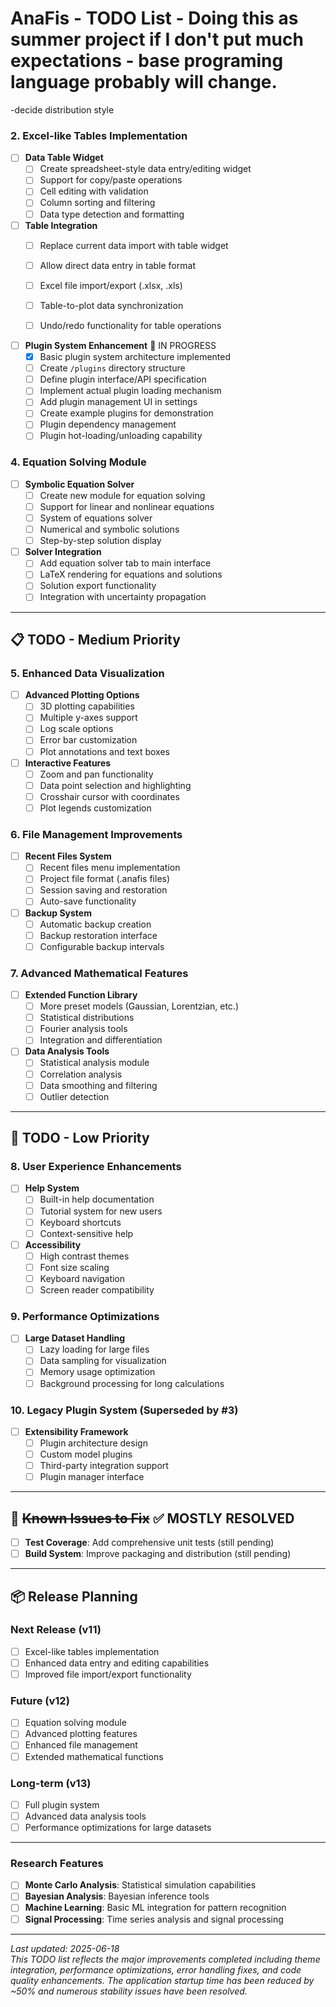 # AnaFis - TODO List - Doing this as summer project if I don't put much expectations - base programing language probably will change.

-decide distribution style


### 2. Excel-like Tables Implementation
- [ ] **Data Table Widget**
  - [ ] Create spreadsheet-style data entry/editing widget
  - [ ] Support for copy/paste operations
  - [ ] Cell editing with validation
  - [ ] Column sorting and filtering
  - [ ] Data type detection and formatting
  
- [ ] **Table Integration**
  - [ ] Replace current data import with table widget
  - [ ] Allow direct data entry in table format
  - [ ] Excel file import/export (.xlsx, .xls)
  - [ ] Table-to-plot data synchronization
  - [ ] Undo/redo functionality for table operations

 
- [ ] **Plugin System Enhancement** 🚧 IN PROGRESS
  - [x] Basic plugin system architecture implemented
  - [ ] Create `/plugins` directory structure
  - [ ] Define plugin interface/API specification
  - [ ] Implement actual plugin loading mechanism
  - [ ] Add plugin management UI in settings
  - [ ] Create example plugins for demonstration
  - [ ] Plugin dependency management
  - [ ] Plugin hot-loading/unloading capability

### 4. Equation Solving Module
- [ ] **Symbolic Equation Solver**
  - [ ] Create new module for equation solving
  - [ ] Support for linear and nonlinear equations
  - [ ] System of equations solver
  - [ ] Numerical and symbolic solutions
  - [ ] Step-by-step solution display
  
- [ ] **Solver Integration**
  - [ ] Add equation solver tab to main interface
  - [ ] LaTeX rendering for equations and solutions
  - [ ] Solution export functionality
  - [ ] Integration with uncertainty propagation

---

## 📋 TODO - Medium Priority

### 5. Enhanced Data Visualization
- [ ] **Advanced Plotting Options**
  - [ ] 3D plotting capabilities
  - [ ] Multiple y-axes support
  - [ ] Log scale options
  - [ ] Error bar customization
  - [ ] Plot annotations and text boxes
  
- [ ] **Interactive Features**
  - [ ] Zoom and pan functionality
  - [ ] Data point selection and highlighting
  - [ ] Crosshair cursor with coordinates
  - [ ] Plot legends customization

### 6. File Management Improvements
- [ ] **Recent Files System**
  - [ ] Recent files menu implementation
  - [ ] Project file format (.anafis files)
  - [ ] Session saving and restoration
  - [ ] Auto-save functionality
  
- [ ] **Backup System**
  - [ ] Automatic backup creation
  - [ ] Backup restoration interface
  - [ ] Configurable backup intervals

### 7. Advanced Mathematical Features
- [ ] **Extended Function Library**
  - [ ] More preset models (Gaussian, Lorentzian, etc.)
  - [ ] Statistical distributions
  - [ ] Fourier analysis tools
  - [ ] Integration and differentiation
  
- [ ] **Data Analysis Tools**
  - [ ] Statistical analysis module
  - [ ] Correlation analysis
  - [ ] Data smoothing and filtering
  - [ ] Outlier detection

---

## 🔧 TODO - Low Priority

### 8. User Experience Enhancements
- [ ] **Help System**
  - [ ] Built-in help documentation
  - [ ] Tutorial system for new users
  - [ ] Keyboard shortcuts
  - [ ] Context-sensitive help
  
- [ ] **Accessibility**
  - [ ] High contrast themes
  - [ ] Font size scaling
  - [ ] Keyboard navigation
  - [ ] Screen reader compatibility

### 9. Performance Optimizations
- [ ] **Large Dataset Handling**
  - [ ] Lazy loading for large files
  - [ ] Data sampling for visualization
  - [ ] Memory usage optimization
  - [ ] Background processing for long calculations

### 10. Legacy Plugin System (Superseded by #3)
- [ ] **Extensibility Framework**
  - [ ] Plugin architecture design
  - [ ] Custom model plugins
  - [ ] Third-party integration support
  - [ ] Plugin manager interface

---

## 🐛 ~~Known Issues to Fix~~ ✅ MOSTLY RESOLVED

- [ ] **Test Coverage**: Add comprehensive unit tests (still pending)
- [ ] **Build System**: Improve packaging and distribution (still pending)

---

## 📦 Release Planning


### Next Release (v11)
- [ ] Excel-like tables implementation
- [ ] Enhanced data entry and editing capabilities
- [ ] Improved file import/export functionality

### Future (v12)
- [ ] Equation solving module
- [ ] Advanced plotting features
- [ ] Enhanced file management
- [ ] Extended mathematical functions

### Long-term (v13)
- [ ] Full plugin system
- [ ] Advanced data analysis tools
- [ ] Performance optimizations for large datasets

---


### Research Features
- [ ] **Monte Carlo Analysis**: Statistical simulation capabilities
- [ ] **Bayesian Analysis**: Bayesian inference tools
- [ ] **Machine Learning**: Basic ML integration for pattern recognition
- [ ] **Signal Processing**: Time series analysis and signal processing

---

*Last updated: 2025-06-18*  
*This TODO list reflects the major improvements completed including theme integration, performance optimizations, error handling fixes, and code quality enhancements. The application startup time has been reduced by ~50% and numerous stability issues have been resolved.*
